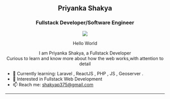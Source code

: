 <h2 align="center">Priyanka Shakya</h2>
<h3 align="center"> Fullstack Developer/Software Engineer </h3>
  <p align="center">
<img src="https://user-images.githubusercontent.com/74038190/249570803-02293768-9242-47e1-bf8f-d084ba0a2d1d.gif"/>
  </p>
<p align="center">Hello World </p>
<p align="center"> I am Priyanka Shakya, a Fullstack Developer <br>Curious to learn and know more about how the web works,with attention to detail</p>

- 🌱 Currently learning: Laravel , ReactJS , PHP , JS , Geoserver .
- 🤔 Interested in Fullstack Web Development
- 📫 Reach me: shakyap375@gmail.com

<hr/>
